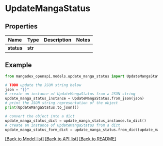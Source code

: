 # UpdateMangaStatus


## Properties

Name | Type | Description | Notes
------------ | ------------- | ------------- | -------------
**status** | **str** |  | 

## Example

```python
from mangadex_openapi.models.update_manga_status import UpdateMangaStatus

# TODO update the JSON string below
json = "{}"
# create an instance of UpdateMangaStatus from a JSON string
update_manga_status_instance = UpdateMangaStatus.from_json(json)
# print the JSON string representation of the object
print(UpdateMangaStatus.to_json())

# convert the object into a dict
update_manga_status_dict = update_manga_status_instance.to_dict()
# create an instance of UpdateMangaStatus from a dict
update_manga_status_form_dict = update_manga_status.from_dict(update_manga_status_dict)
```
[[Back to Model list]](../README.md#documentation-for-models) [[Back to API list]](../README.md#documentation-for-api-endpoints) [[Back to README]](../README.md)


